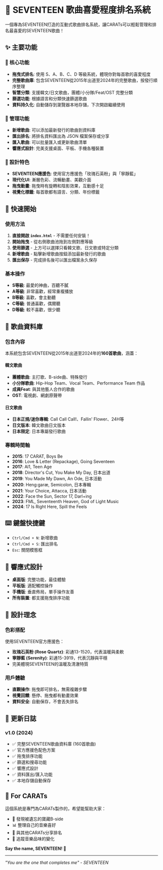 # 💎 SEVENTEEN 歌曲喜愛程度排名系統

一個專為SEVENTEEN打造的互動式歌曲排名系統，讓CARATs可以輕鬆管理和排名最喜愛的SEVENTEEN歌曲！

## ✨ 主要功能

### 🎯 核心功能
- **拖曳式排名**: 使用 S、A、B、C、D 等級系統，體現你對每首歌的喜愛程度
- **完整歌曲庫**: 包含SEVENTEEN從2015年出道至2024年的完整歌曲，按發行順序整理
- **智慧分類**: 支援韓文/日文歌曲，團體/小分隊/Feat/OST 完整分類
- **篩選功能**: 根據語言和分類快速篩選歌曲
- **資料持久化**: 自動儲存到瀏覽器本地存儲，下次開啟繼續使用

### 🔧 管理功能
- **新增歌曲**: 可以添加最新發行的歌曲到資料庫
- **匯出排名**: 將排名資料匯出為 JSON 檔案保存或分享
- **匯入歌曲**: 可以批量匯入或更新歌曲清單
- **響應式設計**: 完美支援桌面、平板、手機各種裝置

### 🎨 設計特色
- **SEVENTEEN應援色**: 使用官方應援色「玫瑰石英粉」與「寧靜藍」
- **現代化UI**: 漸層色彩、流暢動畫、美觀介面
- **拖曳動畫**: 拖曳時有旋轉和陰影效果，互動感十足
- **視覺化標籤**: 每首歌都有語言、分類、年份標籤

## 🚀 快速開始

### 使用方法
1. **直接開啟 `index.html`** - 不需要任何安裝！
2. **開始拖曳** - 從右側歌曲池拖到左側對應等級
3. **使用篩選** - 上方可以選擇只看韓文歌、日文歌或特定分類
4. **新增歌曲** - 點擊新增歌曲按鈕添加最新發行的歌曲
5. **匯出保存** - 完成排名後可以匯出檔案永久保存

### 基本操作
- **S等級**: 最愛的神曲，百聽不膩
- **A等級**: 非常喜歡，經常重複播放
- **B等級**: 喜歡，會主動聽
- **C等級**: 普通喜歡，偶爾聽
- **D等級**: 較不喜歡，很少聽

## 🎵 歌曲資料庫

### 包含內容
本系統包含SEVENTEEN從2015年出道至2024年的**160首歌曲**，涵蓋：

#### 韓文歌曲
- **團體歌曲**: 主打歌、B-side曲、特殊發行
- **小分隊歌曲**: Hip-Hop Team、Vocal Team、Performance Team 作品
- **成員Feat**: 與其他藝人合作的歌曲
- **OST**: 電視劇、網劇原聲帶

#### 日文歌曲
- **日本正規/迷你專輯**: Call Call Call!、Fallin' Flower、24H等
- **日文版本**: 韓文歌曲日文版本
- **日本限定**: 日本專屬發行歌曲

### 專輯時間軸
- **2015**: 17 CARAT, Boys Be
- **2016**: Love & Letter (Repackage), Going Seventeen
- **2017**: Al1, Teen Age
- **2018**: Director's Cut, You Make My Day, 日本出道
- **2019**: You Made My Dawn, An Ode, 日本活動
- **2020**: Heng:garæ, Semicolon, 日本專輯
- **2021**: Your Choice, Attacca, 日本活動
- **2022**: Face the Sun, Sector 17, Darl+ing
- **2023**: FML, Seventeenth Heaven, God of Light Music
- **2024**: 17 Is Right Here, Spill the Feels

## ⌨️ 鍵盤快捷鍵

- `Ctrl/Cmd + N`: 新增歌曲
- `Ctrl/Cmd + S`: 匯出排名
- `Esc`: 關閉模態框

## 📱 響應式設計

- **桌面版**: 完整功能，最佳體驗
- **平板版**: 適配觸控操作
- **手機版**: 垂直佈局，單手操作友善
- **所有裝置**: 都支援拖曳排序功能

## 🎨 設計理念

### 色彩搭配
使用SEVENTEEN官方應援色：
- **玫瑰石英粉 (Rose Quartz)**: 彩通13-1520，代表溫暖與柔軟
- **寧靜藍 (Serenity)**: 彩通15-3919，代表沉靜與平穩
- 完美體現SEVENTEEN的溫暖及清澈特質

### 用戶體驗
- **直觀操作**: 拖曳即可排名，無需複雜步驟
- **視覺回饋**: 懸停、拖曳都有動畫效果
- **資料安全**: 自動保存，不會丟失排名

## 🔄 更新日誌

### v1.0 (2024)
- ✅ 完整SEVENTEEN歌曲資料庫 (160首歌曲)
- ✅ 官方應援色配色方案
- ✅ 拖曳排序功能
- ✅ 篩選和搜尋功能
- ✅ 響應式設計
- ✅ 資料匯出/匯入功能
- ✅ 本地存儲自動保存

## 💎 For CARATs

這個系統是專門為CARATs製作的，希望能幫助大家：
- 🎵 發現被遺忘的寶藏B-side
- 📊 整理自己的音樂喜好
- 💬 與其他CARATs分享排名
- 🔄 追蹤音樂品味的變化

**Say the name, SEVENTEEN! 💎**

---

*"You are the one that completes me" - SEVENTEEN* 